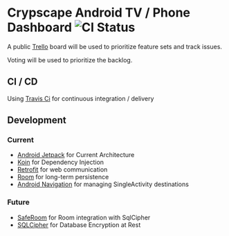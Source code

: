 # Crypscape Android TV / Phone Dashboard ![CI Status](https://travis-ci.org/mlemley/crypscape-coinbase-dashboard.svg?branch=master)

A public [Trello](https://trello.com/invite/b/TOLmIP4n/66375b8835746d871ade6b2a4af1dd28/crypscape-open-dashboard) board will be used to prioritize feature sets and track issues.

Voting will be used to prioritize the backlog.

## CI / CD

Using [Travis Ci](https://travis-ci.org/mlemley/crypscape-coinbase-dashboard/) for continuous integration / delivery

## Development

### Current
* [Android Jetpack](https://developer.android.com/jetpack) for Current Architecture
* [Koin](https://insert-koin.io/) for Dependency Injection
* [Retrofit](https://square.github.io/retrofit/) for web communication
* [Room](https://developer.android.com/topic/libraries/architecture/room) for long-term persistence
* [Android Navigation](https://developer.android.com/guide/navigation/) for managing SingleActivity destinations

### Future
* [SafeRoom](https://github.com/commonsguy/cwac-saferoom) for Room integration with SqlCipher
* [SQLCipher](https://www.zetetic.net/sqlcipher/) for Database Encryption at Rest

